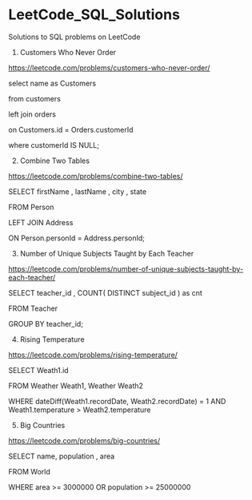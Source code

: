 # LeetCode_SQL_Solutions
Solutions to SQL problems on LeetCode

1) Customers Who Never Order

https://leetcode.com/problems/customers-who-never-order/


select name as Customers

from customers

left join orders

on Customers.id = Orders.customerId

where customerId IS NULL;

2) Combine Two Tables

https://leetcode.com/problems/combine-two-tables/


SELECT firstName , lastName , city , state

FROM Person

LEFT JOIN Address

ON Person.personId = Address.personId;

3) Number of Unique Subjects Taught by Each Teacher

https://leetcode.com/problems/number-of-unique-subjects-taught-by-each-teacher/


SELECT teacher_id , COUNT( DISTINCT subject_id ) as cnt

FROM Teacher

GROUP BY teacher_id;

4) Rising Temperature

https://leetcode.com/problems/rising-temperature/

SELECT Weath1.id 

FROM Weather Weath1, Weather Weath2

WHERE dateDiff(Weath1.recordDate, Weath2.recordDate) = 1 AND Weath1.temperature  > Weath2.temperature

5) Big Countries

https://leetcode.com/problems/big-countries/

SELECT name, population , area    

FROM World 

WHERE area >= 3000000 OR population >= 25000000

